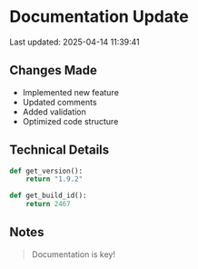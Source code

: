 # Documentation Update

Last updated: 2025-04-14 11:39:41

## Changes Made
- Implemented new feature
- Updated comments
- Added validation
- Optimized code structure

## Technical Details
```python
def get_version():
    return "1.9.2"

def get_build_id():
    return 2467
```

## Notes
> Documentation is key!
